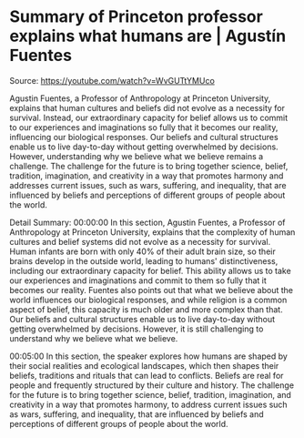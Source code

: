 # Summary of Princeton professor explains what humans are | Agustín Fuentes

Source: https://youtube.com/watch?v=WvGUTtYMUco

Agustin Fuentes, a Professor of Anthropology at Princeton University, explains that human cultures and beliefs did not evolve as a necessity for survival. Instead, our extraordinary capacity for belief allows us to commit to our experiences and imaginations so fully that it becomes our reality, influencing our biological responses. Our beliefs and cultural structures enable us to live day-to-day without getting overwhelmed by decisions. However, understanding why we believe what we believe remains a challenge. The challenge for the future is to bring together science, belief, tradition, imagination, and creativity in a way that promotes harmony and addresses current issues, such as wars, suffering, and inequality, that are influenced by beliefs and perceptions of different groups of people about the world.

Detail Summary: 
00:00:00
In this section, Agustin Fuentes, a Professor of Anthropology at Princeton University, explains that the complexity of human cultures and belief systems did not evolve as a necessity for survival. Human infants are born with only 40% of their adult brain size, so their brains develop in the outside world, leading to humans' distinctiveness, including our extraordinary capacity for belief. This ability allows us to take our experiences and imaginations and commit to them so fully that it becomes our reality. Fuentes also points out that what we believe about the world influences our biological responses, and while religion is a common aspect of belief, this capacity is much older and more complex than that. Our beliefs and cultural structures enable us to live day-to-day without getting overwhelmed by decisions. However, it is still challenging to understand why we believe what we believe.

00:05:00
In this section, the speaker explores how humans are shaped by their social realities and ecological landscapes, which then shapes their beliefs, traditions and rituals that can lead to conflicts. Beliefs are real for people and frequently structured by their culture and history. The challenge for the future is to bring together science, belief, tradition, imagination, and creativity in a way that promotes harmony, to address current issues such as wars, suffering, and inequality, that are influenced by beliefs and perceptions of different groups of people about the world.

